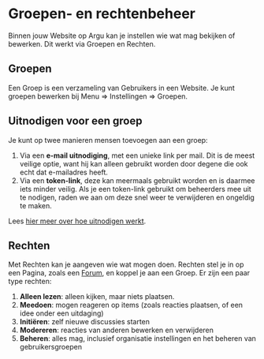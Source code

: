 # Groepen- en rechtenbeheer

Binnen jouw Website op Argu kan je instellen wie wat mag bekijken of bewerken. Dit werkt via Groepen en Rechten.

## Groepen

Een Groep is een verzameling van Gebruikers in een Website. Je kunt groepen bewerken bij Menu =&gt;  Instellingen =&gt; Groepen.

## Uitnodigen voor een groep

Je kunt op twee manieren mensen toevoegen aan een groep:

1. Via een **e-mail uitnodiging**, met een unieke link per mail. Dit is de meest veilige optie, want hij kan alleen gebruikt worden door degene die ook echt dat e-mailadres heeft.
2. Via een **token-link**, deze kan meermaals gebruikt worden en is daarmee iets minder veilig. Als je een token-link gebruikt om beheerders mee uit te nodigen, raden we aan om deze snel weer te verwijderen en ongeldig te maken.

Lees [hier meer over hoe uitnodigen werkt](https://argu.co/argu/t/10528).

## Rechten

Met Rechten kan je aangeven wie wat mogen doen. Rechten stel je in op een Pagina, zoals een [Forum](https://argu.co/argu/t/10580), en koppel je aan een Groep. Er zijn een paar type rechten:

1. **Alleen lezen**: alleen kijken, maar niets plaatsen.
2. **Meedoen**: mogen reageren op items (zoals reacties plaatsen, of een idee onder een uitdaging)
3. **Initiëren**: zelf nieuwe discussies starten
4. **Modereren**: reacties van anderen bewerken en verwijderen
5. **Beheren**: alles mag, inclusief organisatie instellingen en het beheren van gebruikersgroepen
